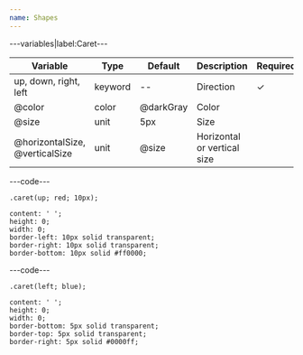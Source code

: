 ```yaml
---
name: Shapes
---
```


---variables|label:Caret---

| Variable | Type | Default | Description | Required |
| -- | -- | -- | -- | -- |
| up, down, right, left | keyword | -- | Direction | ✓ |
| @color | color | @darkGray | Color ||
| @size | unit | 5px | Size ||
| @horizontalSize, @verticalSize | unit | @size | Horizontal or vertical size ||

---code---

```less
.caret(up; red; 10px);
```

```less
content: ' ';
height: 0;
width: 0;
border-left: 10px solid transparent;
border-right: 10px solid transparent;
border-bottom: 10px solid #ff0000;
```

---code---

```less
.caret(left; blue);
```

```less
content: ' ';
height: 0;
width: 0;
border-bottom: 5px solid transparent;
border-top: 5px solid transparent;
border-right: 5px solid #0000ff;
```
